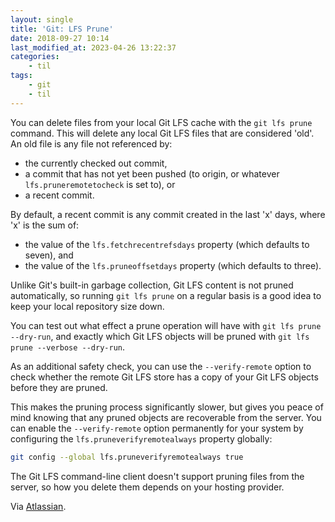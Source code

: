 ```yaml
---
layout: single
title: 'Git: LFS Prune'
date: 2018-09-27 10:14
last_modified_at: 2023-04-26 13:22:37
categories:
    - til
tags:
    - git
    - til
---
```


You can delete files from your local Git LFS cache with the `git lfs prune` command.
This will delete any local Git LFS files that are considered 'old'.
An old file is any file not referenced by:

-   the currently checked out commit,
-   a commit that has not yet been pushed (to origin, or whatever `lfs.pruneremotetocheck` is set to), or
-   a recent commit.

By default, a recent commit is any commit created in the last 'x' days, where 'x' is the sum of:

-   the value of the `lfs.fetchrecentrefsdays` property (which defaults to seven), and
-   the value of the `lfs.pruneoffsetdays` property (which defaults to three).

Unlike Git's built-in garbage collection,
Git LFS content is not pruned automatically,
so running `git lfs prune` on a regular basis is a good idea to keep your local repository size down.

You can test out what effect a prune operation will have with `git lfs prune --dry-run`,
and exactly which Git LFS objects will be pruned with `git lfs prune --verbose --dry-run`.

As an additional safety check,
you can use the `--verify-remote` option to check whether the remote Git LFS store has a copy of your Git LFS objects
before they are pruned.

This makes the pruning process significantly slower,
but gives you peace of mind knowing that any pruned objects are recoverable from the server.
You can enable the `--verify-remote` option permanently for your system by configuring the `lfs.pruneverifyremotealways`
property globally:

```bash
git config --global lfs.pruneverifyremotealways true
```

The Git LFS command-line client doesn't support pruning files from the server,
so how you delete them depends on your hosting provider.

Via [Atlassian](https://www.atlassian.com/git/tutorials/git-lfs).
